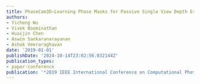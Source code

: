 ```yaml
---
title: PhaseCam3D—Learning Phase Masks for Passive Single View Depth Estimation
authors:
- Yicheng Wu
- Vivek Boominathan
- Huaijin Chen
- Aswin Sankaranarayanan
- Ashok Veeraraghavan
date: '2019-01-01'
publishDate: '2024-10-14T23:02:56.832144Z'
publication_types:
- paper-conference
publication: '*2019 IEEE International Conference on Computational Photography (ICCP)*'
---
```

